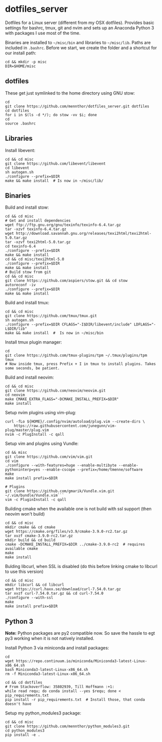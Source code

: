 # dotfiles_server

Dotfiles for a Linux server (different from my OSX dotfiles).
Provides basic settings for bashrc, tmux, git and nvim and sets up an Anaconda Python 3 with packages I use most of the time.

Binaries are installed to `~/misc/bin` and libraries to `~/misc/lib`.
Paths are included in `.bashrc`.
Before we start, we create the folder and a shortcut for our install path:

```
cd && mkdir -p misc
DIR=$HOME/misc
```

## dotfiles

These get just symlinked to the home directory using GNU stow:

```
cd
git clone https://github.com/mennthor/dotfiles_server.git dotfiles
cd dotfiles
for i in $(ls -d */); do stow -vv $i; done
cd
source .bashrc
```

## Libraries

Install libevent:

```
cd && cd misc
git clone https://github.com/libevent/libevent
cd libevent
sh autogen.sh
./configure --prefix=$DIR
make && make install  # Is now in ~/misc/lib/
```

## Binaries

Build and install stow:

```
cd && cd misc
# Get and install dependencies
wget ftp://ftp.gnu.org/gnu/texinfo/texinfo-6.4.tar.gz
tar -xzvf texinfo-6.4.tar.gz
wget http://download.savannah.gnu.org/releases/texi2html/texi2html-5.0.tar.gz
tar -xzvf texi2html-5.0.tar.gz
cd texinfo-6.4
./configure --prefix=$DIR
make && make install
cd && cd misc/texi2html-5.0
./configure --prefix=$DIR
make && make install
# Build stow from git
cd && cd misc
git clone https://github.com/aspiers/stow.git && cd stow
autoreconf -iv
./configure --prefix=$DIR
make && make install
```

Build and install tmux:

```
cd && cd misc
git clone https://github.com/tmux/tmux.git
sh autogen.sh
./configure --prefix=$DIR CFLAGS="-I$DIR/libevent/include" LDFLAGS="-L$DIR/lib"
make && make install  #  Is now in ~/misc/bin
```

Install tmux plugin manager:

```
cd
git clone https://github.com/tmux-plugins/tpm ~/.tmux/plugins/tpm
tmux 
# Now inside tmux, press Prefix + I in tmux to install plugins. Takes some seconds, be patient.
```

Build and install neovim:

```
cd && cd misc
git clone https://github.com/neovim/neovim.git
cd neovim
make CMAKE_EXTRA_FLAGS="-DCMAKE_INSTALL_PREFIX=$DIR"
make install
```

Setup nvim plugins using vim-plug:

```
curl -fLo ${HOME}/.config/nvim/autoload/plug.vim --create-dirs \
    https://raw.githubusercontent.com/junegunn/vim-plug/master/plug.vim
nvim -c PlugInstall -c qall
```

Setup vim and plugins using Vundle:

```
cd && misc
git clone https://github.com/vim/vim.git
cd vim
./configure --with-features=huge --enable-multibyte --enable-pythoninterp=yes --enable-cscope --prefix=/home/tmenne/software
make
make install prefix=$DIR

# Plugins
git clone https://github.com/gmarik/Vundle.vim.git ~/.vim/bundle/Vundle.vim```
vim -c PluginInstall -c qall
```

Building cmake when the available one is not build with ssl support (then neovim won't build)

```
cd && cd misc
mkdir cmake && cd cmake
wget https://cmake.org/files/v3.9/cmake-3.9.0-rc2.tar.gz
tar xvzf cmake-3.9.0-rc2.tar.gz
mkdir build && cd build
cmake -DCMAKE_INSTALL_PREFIX=$DIR ../cmake-3.9.0-rc2  # requires available cmake
make
make install
```

Bulding libcurl, when SSL is disabled (do this before linking cmake to libcurl to use this version)

```
cd && cd misc
mkdir libcurl && cd libcurl
wget https://curl.haxx.se/download/curl-7.54.0.tar.gz
tar xvzf curl-7.54.0.tar.gz && cd curl-7.54.0
./configure --with-ssl
make
make install prefix=$DIR
```


## Python 3

**Note:** Python packages are py2 compatible now.
So save the hassle to egt py3 working when it is not natively installed.

Install Python 3 via miniconda and install packages:

```
cd
wget https://repo.continuum.io/miniconda/Miniconda3-latest-Linux-x86_64.sh
bash Miniconda3-latest-Linux-x86_64.sh
rm -f Miniconda3-latest-Linux-x86_64.sh

cd && cd dotfiles
# From Stackoverflow: 35802939, Till Hoffmann :+1:
while read requ; do conda install --yes $requ; done < pip_requirements.txt
pip install -r pip_requirements.txt  # Install those, that conda doesn't have
```

Setup my python_modules3 package:

```
cd && cd misc
git clone https://github.com/mennthor/python_modules3.git
cd python_modules3
pip install -e .
```
